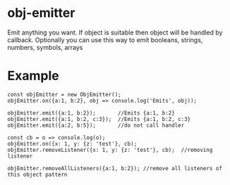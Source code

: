 # obj-emitter
Emit anything you want. If object is suitable then object will be handled by callback.
Optionally you can use this way to emit booleans, strings, numbers, symbols, arrays  

# Example


```
const objEmitter = new ObjEmitter();
objEmitter.on({a:1, b:2}, obj => console.log('Emits', obj));

objEmitter.emit({a:1, b:2});       //Emits {a:1, b:2}
objEmitter.emit({a:1, b:2, c:3});  //Emits {a:1, b:2, c:3}
objEmitter.emit({a:2, b:5});       //do not call handler

const cb = o => console.log(o);
objEmitter.on({x: 1, y: {z: 'test'}, cb);
objEmitter.removeListener({x: 1, y: {z: 'test'}, cb);  //removing listener

objEmitter.removeAllListeners({a:1, b:2}); //remove all listeners of this object pattern

```